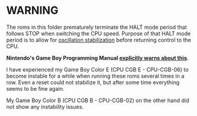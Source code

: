 # WARNING

The roms in this folder prematurely terminate the HALT mode period that follows
STOP when switching the CPU speed.
Purpose of that HALT mode period is to allow for
[oscillation stabilization](https://archive.org/details/GameBoyProgManVer1.1/page/n256)
before returning control to the CPU.

**Nintendo's Game Boy Programming Manual
[explicitly warns about this](https://archive.org/details/GameBoyProgManVer1.1/page/n34).**

I have experienced my Game Boy Color E (CPU CGB E - CPU-CGB-06) to become
instable for a while when running these roms several times in a row.
Even a reset could not stabilize it,
but after some time everything seems to be fine again.

My Game Boy Color B (CPU CGB B - CPU-CGB-02) on the other hand did not show any
instability issues.
